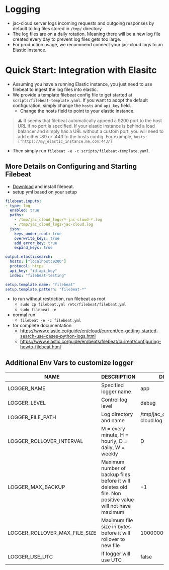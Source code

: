 # Logging
* jac-cloud server logs incoming requests and outgoing responses by default to log files stored in `/tmp/` directory
* The log files are on a daily rotation. Meaning there will be a new log file created every day to prevent log files gets too large.
* For production usage, we recommend connect your jac-cloud logs to an Elastic instance.
# Quick Start: Integration with Elasitc
* Assuming you have a running Elastic instance, you just need to use filebeat to ingest the log files into elastic.
* We provide a template filebeat config file to get started at `scripts/filebeat-template.yaml`. If you want to adopt the default configuration, simply change the `hosts` and `api_key` field.
  * Change the hosts field to point to your elastic instance. 

> :warning: It seems that filebeat automatically append a 9200 port to the host URL if no port is specified. If your elastic instance is behind a load balancer and simply has a URL without a custom port, you will need to add either :80 or :443 to the hosts config. For example, `hosts: ["https://my_elastic_instance.me.com:443/]`

* Then simply run `filebeat -e -c scripts/filebeat-template.yaml`.

## More Details on Configuring and Starting Filebeat
- [Download](https://www.elastic.co/downloads/beats/filebeat) and install filebeat.
- setup yml based on your setup
```yml
filebeat.inputs:
- type: log
  enabled: true
  paths:
    - /tmp/jac_cloud_logs/*-jac-cloud-*.log
    - /tmp/jac_cloud_logs/jac-cloud.log
  json:
    keys_under_root: true
    overwrite_keys: true
    add_error_key: true
    expand_keys: true

output.elasticsearch:
  hosts: ["localhost:9200"]
  protocol: https
  api_key: "id:api_key"
  index: "filebeat-testing"

setup.template.name: "filebeat"
setup.template.pattern: "filebeat-*"
```
- to run without restriction, run filebeat as root
    - `sudo cp filebeat.yml /etc/filebeat/filebeat.yml`
    - `sudo filebeat -e`
- normal run
    - `filebeat -e -c filebeat.yml`
- for complete documentation
    - https://www.elastic.co/guide/en/cloud/current/ec-getting-started-search-use-cases-python-logs.html
    - https://www.elastic.co/guide/en/beats/filebeat/current/configuring-howto-filebeat.html

## Additional Env Vars to customize logger
| **NAME**  | **DESCRIPTION**   | **DEFAULT**   |
|-----------|-------------------|---------------|
| LOGGER_NAME   | Specified logger name | app   |
| LOGGER_LEVEL  | Control log level     | debug |
| LOGGER_FILE_PATH | Log directory and name | /tmp/jac_cloud_logs/jac-cloud.log |
| LOGGER_ROLLOVER_INTERVAL | M = every minute, H = hourly, D = daily, W = weekly | D |
| LOGGER_MAX_BACKUP | Maximum number of backup files before it will deletes old file. Non positive value will not have maximum | -1 |
| LOGGER_ROLLOVER_MAX_FILE_SIZE | Maximum file size in bytes before it will rollover to new file | 10000000 |
| LOGGER_USE_UTC | If logger will use UTC | false |